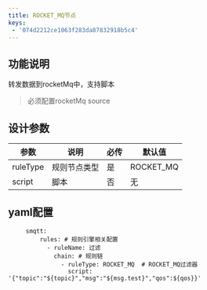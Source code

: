 ```yaml
---
title: ROCKET_MQ节点
keys:
 - '074d2212ce1063f283da87832918b5c4'
---
```


## 功能说明

转发数据到rocketMq中，支持脚本
> 必须配置rocketMq source

## 设计参数

|  参数   | 说明  | 必传  |默认值  |
|  ----  | ----  |----  |----  |
| ruleType  | 规则节点类型 |是 |ROCKET_MQ  |
| script| 脚本 | 否|无  |


## yaml配置

   ```
        smqtt:
            rules: # 规则引擎相关配置
              - ruleName: 过滤
                chain: # 规则链
                  - ruleType: ROCKET_MQ  # ROCKET_MQ过滤器
                    script:  '{"topic":"${topic}","msg":"${msg.test}","qos":${qos}}'
   ```